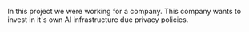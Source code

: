 In this project we were working for a company.
This company wants to invest in it's own AI infrastructure due privacy policies.
